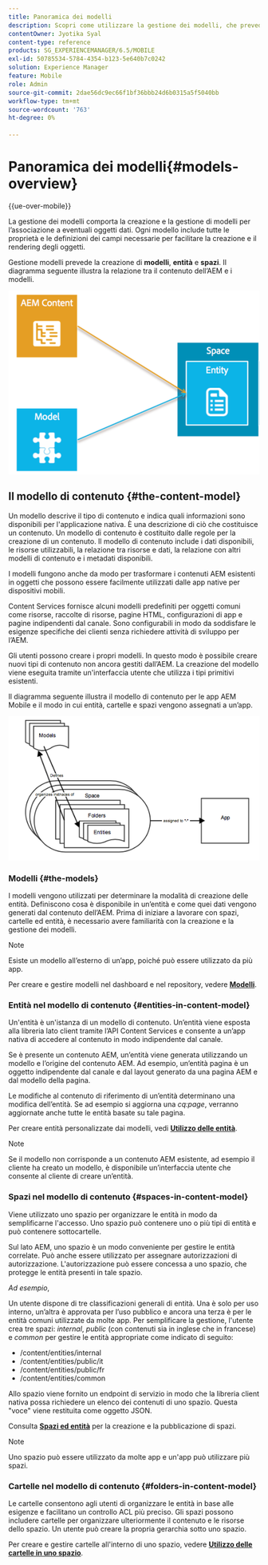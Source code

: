 ```yaml
---
title: Panoramica dei modelli
description: Scopri come utilizzare la gestione dei modelli, che prevede la creazione e la gestione di modelli da associare a eventuali oggetti dati.
contentOwner: Jyotika Syal
content-type: reference
products: SG_EXPERIENCEMANAGER/6.5/MOBILE
exl-id: 50785534-5784-4354-b123-5e640b7c0242
solution: Experience Manager
feature: Mobile
role: Admin
source-git-commit: 2dae56dc9ec66f1bf36bbb24d6b0315a5f5040bb
workflow-type: tm+mt
source-wordcount: '763'
ht-degree: 0%

---
```


# Panoramica dei modelli{#models-overview}

{{ue-over-mobile}}

La gestione dei modelli comporta la creazione e la gestione di modelli per l’associazione a eventuali oggetti dati. Ogni modello include tutte le proprietà e le definizioni dei campi necessarie per facilitare la creazione e il rendering degli oggetti.

Gestione modelli prevede la creazione di **modelli**, **entità** e **spazi**. Il diagramma seguente illustra la relazione tra il contenuto dell’AEM e i modelli.

![chlimage_1-81](assets/chlimage_1-81.png)

## Il modello di contenuto {#the-content-model}

Un modello descrive il tipo di contenuto e indica quali informazioni sono disponibili per l&#39;applicazione nativa. È una descrizione di ciò che costituisce un contenuto. Un modello di contenuto è costituito dalle regole per la creazione di un contenuto. Il modello di contenuto include i dati disponibili, le risorse utilizzabili, la relazione tra risorse e dati, la relazione con altri modelli di contenuto e i metadati disponibili.

I modelli fungono anche da modo per trasformare i contenuti AEM esistenti in oggetti che possono essere facilmente utilizzati dalle app native per dispositivi mobili.

Content Services fornisce alcuni modelli predefiniti per oggetti comuni come risorse, raccolte di risorse, pagine HTML, configurazioni di app e pagine indipendenti dal canale. Sono configurabili in modo da soddisfare le esigenze specifiche dei clienti senza richiedere attività di sviluppo per l’AEM.

Gli utenti possono creare i propri modelli. In questo modo è possibile creare nuovi tipi di contenuto non ancora gestiti dall’AEM. La creazione del modello viene eseguita tramite un&#39;interfaccia utente che utilizza i tipi primitivi esistenti.

Il diagramma seguente illustra il modello di contenuto per le app AEM Mobile e il modo in cui entità, cartelle e spazi vengono assegnati a un’app.

![chlimage_1-82](assets/chlimage_1-82.png)

### Modelli {#the-models}

I modelli vengono utilizzati per determinare la modalità di creazione delle entità. Definiscono cosa è disponibile in un’entità e come quei dati vengono generati dal contenuto dell’AEM. Prima di iniziare a lavorare con spazi, cartelle ed entità, è necessario avere familiarità con la creazione e la gestione dei modelli.

>[!NOTE]
>
>Esiste un modello all’esterno di un’app, poiché può essere utilizzato da più app.
>

Per creare e gestire modelli nel dashboard e nel repository, vedere **[Modelli](/help/mobile/administer-mobile-apps.md)**.

### Entità nel modello di contenuto {#entities-in-content-model}

Un&#39;entità è un&#39;istanza di un modello di contenuto. Un’entità viene esposta alla libreria lato client tramite l’API Content Services e consente a un’app nativa di accedere al contenuto in modo indipendente dal canale.

Se è presente un contenuto AEM, un’entità viene generata utilizzando un modello e l’origine del contenuto AEM. Ad esempio, un’entità pagina è un oggetto indipendente dal canale e dal layout generato da una pagina AEM e dal modello della pagina.

Le modifiche al contenuto di riferimento di un’entità determinano una modifica dell’entità. Se ad esempio si aggiorna una *cq:page*, verranno aggiornate anche tutte le entità basate su tale pagina.

Per creare entità personalizzate dai modelli, vedi **[Utilizzo delle entità](/help/mobile/spaces-and-entities.md)**.

>[!NOTE]
>
>Se il modello non corrisponde a un contenuto AEM esistente, ad esempio il cliente ha creato un modello, è disponibile un’interfaccia utente che consente al cliente di creare un’entità.
>

### Spazi nel modello di contenuto {#spaces-in-content-model}

Viene utilizzato uno spazio per organizzare le entità in modo da semplificarne l&#39;accesso. Uno spazio può contenere uno o più tipi di entità e può contenere sottocartelle.

Sul lato AEM, uno spazio è un modo conveniente per gestire le entità correlate. Può anche essere utilizzato per assegnare autorizzazioni di autorizzazione. L&#39;autorizzazione può essere concessa a uno spazio, che protegge le entità presenti in tale spazio.

*Ad esempio*,

Un utente dispone di tre classificazioni generali di entità. Una è solo per uso interno, un’altra è approvata per l’uso pubblico e ancora una terza è per le entità comuni utilizzate da molte app. Per semplificare la gestione, l&#39;utente crea tre spazi: *internal*, *public* (con contenuti sia in inglese che in francese) e *common* per gestire le entità appropriate come indicato di seguito:

* /content/entities/internal
* /content/entities/public/it
* /content/entities/public/fr
* /content/entities/common

Allo spazio viene fornito un endpoint di servizio in modo che la libreria client nativa possa richiedere un elenco dei contenuti di uno spazio. Questa &quot;voce&quot; viene restituita come oggetto JSON.

Consulta **[Spazi ed entità](/help/mobile/spaces-and-entities.md)** per la creazione e la pubblicazione di spazi.

>[!NOTE]
>
>Uno spazio può essere utilizzato da molte app e un&#39;app può utilizzare più spazi.

### Cartelle nel modello di contenuto {#folders-in-content-model}

Le cartelle consentono agli utenti di organizzare le entità in base alle esigenze e facilitano un controllo ACL più preciso. Gli spazi possono includere cartelle per organizzare ulteriormente il contenuto e le risorse dello spazio. Un utente può creare la propria gerarchia sotto uno spazio.

Per creare e gestire cartelle all&#39;interno di uno spazio, vedere **[Utilizzo delle cartelle in uno spazio](/help/mobile/spaces-and-entities.md)**.
